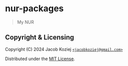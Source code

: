 # nur-packages

> My NUR

## Copyright & Licensing

Copyright (C) 2024 Jacob Koziej [`<jacobkoziej@gmail.com>`]

Distributed under the [MIT License].

[MIT License]: LICENSE
[`<jacobkoziej@gmail.com>`]: mailto:jacobkoziej@gmail.com
